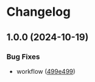 # Changelog

## 1.0.0 (2024-10-19)


### Bug Fixes

* workflow ([499e499](https://github.com/AustralianBioCommons/gen3-cdk-config/commit/499e499e145470f2c32dd3c386cc0643ed3925b6))
